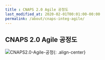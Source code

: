 ```yaml
---
title : CNAPS 2.0 Agile 공정도
last_modified_at: 2020-02-01T00:01:00-00:00
permalink: /about/cnaps-integ-agile/
---
```


## CNAPS 2.0 Agile 공정도

![CNAPS2.0-Agile-공정](https://engineering-skcc.github.io/assets/images/cnaps-agile공정도.png){: .align-center}

